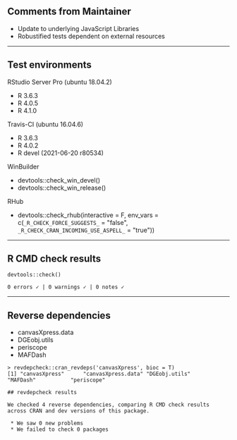 ## Comments from Maintainer

* Update to underlying JavaScript Libraries
* Robustified tests dependent on external resources

---  

## Test environments


RStudio Server Pro (ubuntu 18.04.2)  

* R 3.6.3
* R 4.0.5
* R 4.1.0

Travis-CI (ubuntu 16.04.6)

* R 3.6.3
* R 4.0.2
* R devel (2021-06-20 r80534)

WinBuilder

* devtools::check_win_devel()  
* devtools::check_win_release()  

RHub

* devtools::check_rhub(interactive = F, 
                       env_vars    = c(`_R_CHECK_FORCE_SUGGESTS_` = "false",
                                       `_R_CHECK_CRAN_INCOMING_USE_ASPELL_` = "true"))

---  

## R CMD check results


```
devtools::check()  

0 errors ✓ | 0 warnings ✓ | 0 notes ✓
```

---  

## Reverse dependencies

* canvasXpress.data
* DGEobj.utils
* periscope
* MAFDash

```
> revdepcheck::cran_revdeps('canvasXpress', bioc = T)
[1] "canvasXpress"      "canvasXpress.data" "DGEobj.utils"      "MAFDash"           "periscope"  

```

```
## revdepcheck results

We checked 4 reverse dependencies, comparing R CMD check results across CRAN and dev versions of this package.

 * We saw 0 new problems
 * We failed to check 0 packages

```
